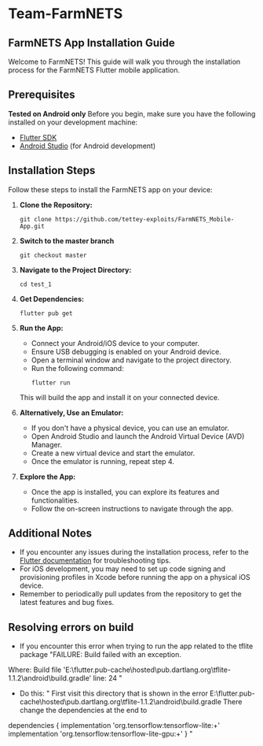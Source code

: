 # Team-FarmNETS

## FarmNETS App Installation Guide

Welcome to FarmNETS! This guide will walk you through the installation process for the FarmNETS Flutter mobile application.

## Prerequisites
**Tested on Android only**
Before you begin, make sure you have the following installed on your development machine:

- [Flutter SDK](https://flutter.dev/docs/get-started/install)
- [Android Studio](https://developer.android.com/studio) (for Android development)

## Installation Steps

Follow these steps to install the FarmNETS app on your device:

1. **Clone the Repository:**
   ```
   git clone https://github.com/tettey-exploits/FarmNETS_Mobile-App.git
   ```

2. **Switch to the master branch**
    ```
    git checkout master
    ```

3. **Navigate to the Project Directory:**
   ```
   cd test_1
   ```

4. **Get Dependencies:**
   ```
   flutter pub get
   ```

5. **Run the App:**
   - Connect your Android/iOS device to your computer.
   - Ensure USB debugging is enabled on your Android device.
   - Open a terminal window and navigate to the project directory.
   - Run the following command:
     ```
     flutter run
     ```
   This will build the app and install it on your connected device.

6. **Alternatively, Use an Emulator:**
   - If you don't have a physical device, you can use an emulator.
   - Open Android Studio and launch the Android Virtual Device (AVD) Manager.
   - Create a new virtual device and start the emulator.
   - Once the emulator is running, repeat step 4.

7. **Explore the App:**
   - Once the app is installed, you can explore its features and functionalities.
   - Follow the on-screen instructions to navigate through the app.

## Additional Notes

- If you encounter any issues during the installation process, refer to the [Flutter documentation](https://flutter.dev/docs/get-started/install) for troubleshooting tips.
- For iOS development, you may need to set up code signing and provisioning profiles in Xcode before running the app on a physical iOS device.
- Remember to periodically pull updates from the repository to get the latest features and bug fixes.


## Resolving errors on build
- If you encounter this error when trying to run the app related to the tflite package "FAILURE: Build failed with an exception.

Where:
Build file 'E:\flutter\.pub-cache\hosted\pub.dartlang.org\tflite-1.1.2\android\build.gradle' line: 24
"
- Do this:
"
First visit this directory that is shown in the error E:\flutter.pub-cache\hosted\pub.dartlang.org\tflite-1.1.2\android\build.gradle There change the dependencies at the end to

dependencies {
    implementation 'org.tensorflow:tensorflow-lite:+'
    implementation 'org.tensorflow:tensorflow-lite-gpu:+'
}
"